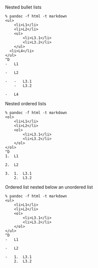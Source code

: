 Nested bullet lists
```
% pandoc -f html -t markdown
<ul>
	<li>L1</li>
	<li>L2</li>
	<ul>
		<li>L3.1</li>
		<li>L3.2</li>
	</ul>
  <li>L4</li>
</ul>
^D
-   L1

-   L2

-   -   L3.1
    -   L3.2

-   L4
```

Nested ordered lists
```
% pandoc -f html -t markdown
<ol>
	<li>L1</li>
	<li>L2</li>
	<ol>
		<li>L3.1</li>
		<li>L3.2</li>
	</ol>
</ol>
^D
1.  L1

2.  L2

3.  1.  L3.1
    2.  L3.2
```

Ordered list nested below an unordered list
```
% pandoc -f html -t markdown
<ul>
	<li>L1</li>
	<li>L2</li>
	<ol>
		<li>L3.1</li>
		<li>L3.2</li>
	</ol>
</ul>
^D
-   L1

-   L2

-   1.  L3.1
    2.  L3.2
```
